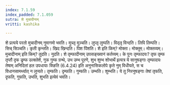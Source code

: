 ```yaml
---
index: 7.1.59
index_padded: 7.1.059
sutra: शे मुचादीनाम्
vritti: kashika

---
```

शे प्रत्यये परतो मुचादीनम् नुमागमो भवति। मुच्लृ मुञ्चति। लुप्लृ लुम्पति। विद्लृ विन्दति। लिपि लिम्पति। सिच् सिञ्चति। कृती कृन्तति। खिद खिन्दति। पिश पिंशति। शे इति किम्? मोक्ता। मोक्तुम्। मोक्तव्यम्। मुचादीनाम् इति किम्? तुदति। नुदति। शे तृम्फादीनाम् उपसङ्ख्यानं कर्तव्यम्। के पुनः तृम्फादयः? तृफ तृम्फ तृप्तौ दृफ ड्र्म्फ उत्क्लेशे, गुफ गुम्फ ग्रन्थे, उभ उम्भ पूरणे, शुभ शुम्भ शोभार्थे इत्यत्र ये सानुषङ्गाः तृम्फादयः तेषाम् अनिदितां हल उपधायाः क्ङिति (6.4.24) इति अनुनासिकलोपे कृते नुम् विधीयते, स च विधानसामर्थ्यात् न लुप्यते। तृम्फति। दृम्फति। गुम्फति। उम्भति। शुम्भति। ये तु निरनुषङ्गाः तेषां तृफति, दृफति, गुफति, उभति, शुभति इत्येवं भवति।